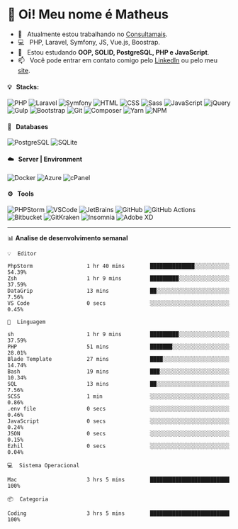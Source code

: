 # 👋 Oi! Meu nome é Matheus

- 🔭 &nbsp; Atualmente estou trabalhando no [Consultamais](https://consultamais.com.br/).
- 💻 &nbsp; PHP, Laravel, Symfony, JS, Vue.js, Boostrap.
- 🌱 &nbsp; Estou estudando **OOP, SOLID, PostgreSQL, PHP e JavaScript**.
- 📫 &nbsp; Você pode entrar em contato comigo pelo [LinkedIn](https://www.linkedin.com/in/matheuscamargoxavier/) ou pelo meu [site](https://matheuscamargo.co).

#### 💡 &nbsp; Stacks:
![PHP](https://img.shields.io/badge/-PHP-777BB4?&logo=php&logoColor=FFFFFF)
![Laravel](https://img.shields.io/badge/-Laravel-FF2D20?&logo=laravel&logoColor=FFFFFF)
![Symfony](https://img.shields.io/badge/-Symfony-000000?&logo=symfony&logoColor=FFFFFF)
![HTML](https://img.shields.io/badge/-HTML-E34F26?&logo=html5&logoColor=FFFFFF)
![CSS](https://img.shields.io/badge/-CSS-1572B6?&logo=css3&logoColor=FFFFFF)
![Sass](https://img.shields.io/badge/-Sass-CC6699?&logo=sass&logoColor=FFFFFF)
![JavaScript](https://img.shields.io/badge/-JavaScript-F7DF1E?&logo=javascript&logoColor=FFFFFF)
![jQuery](https://img.shields.io/badge/-jQuery-0769AD?&logo=jquery&logoColor=FFFFFF)
![Gulp](https://img.shields.io/badge/-Gulp-CF4647?&logo=gulp&logoColor=FFFFFF)
![Bootstrap](https://img.shields.io/badge/-Bootstrap-7952B3?&logo=bootstrap&logoColor=FFFFFF)
![Git](https://img.shields.io/badge/-Git-F05032?&logo=git&logoColor=FFFFFF)
![Composer](https://img.shields.io/badge/-Composer-885630?&logo=composer&logoColor=FFFFFF)
![Yarn](https://img.shields.io/badge/-Yarn-2C8EBB?&logo=yarn&logoColor=FFFFFF)
![NPM](https://img.shields.io/badge/-npm-CB3837?&logo=npm&logoColor=FFFFFF)

#### 💾 &nbsp; Databases
![PostgreSQL](https://img.shields.io/badge/-PostgreSQL-336791?&logo=PostgreSQL&logoColor=FFFFFF)
![SQLite](https://img.shields.io/badge/-SQLite-003B57?&logo=SQLite&logoColor=FFFFFF)

#### ☁️ &nbsp; Server | Environment
![Docker](https://img.shields.io/badge/-Docker-2496ED?&logo=docker&logoColor=FFFFFF)
![Azure](https://img.shields.io/badge/-Azure-0089D6?&logo=microsoft%20azure&logoColor=FFFFFF)
![cPanel](https://img.shields.io/badge/-cPanel-FF6C2C?&logo=cpanel&logoColor=FFFFFF)

#### ⚙️ &nbsp; Tools
![PHPStorm](https://img.shields.io/badge/-PHPStorm-000000?&logo=PHPStorm&logoColor=FFFFFF)
![VSCode](https://img.shields.io/badge/-VSCode-007ACC?&logo=Visual%20Studio%20Code&logoColor=FFFFFF) 
![JetBrains](https://img.shields.io/badge/-JetBrains-000000?&logo=jetbrains&logoColor=FFFFFF) 
![GitHub](https://img.shields.io/badge/-GitHub-181717?&logo=github&logoColor=FFFFFF) 
![GitHub Actions](https://img.shields.io/badge/-GitHub%20Actions-181717?&logo=GitHub%20Actions&logoColor=FFFFFF) 
![Bitbucket](https://img.shields.io/badge/-Bitbucket-0052CC?&logo=bitbucket&logoColor=FFFFFF)
![GitKraken](https://img.shields.io/badge/-GitKraken-179287?&logo=GitKraken&logoColor=FFFFFF)
![Insomnia](https://img.shields.io/badge/-Insomnia-5849BE?&logo=Insomnia&logoColor=FFFFFF)
![Adobe XD](https://img.shields.io/badge/-Adobe%20XD-FF61F6?&logo=adobe%20xd&logoColor=FFFFFF) 
_______

📊  **Analise de desenvolvimento semanal**
```text
💡  Editor

PhpStorm                 1 hr 40 mins        ██████████████░░░░░░░░░░░     54.39%
Zsh                      1 hr 9 mins         █████████░░░░░░░░░░░░░░░░     37.59%
DataGrip                 13 mins             ██░░░░░░░░░░░░░░░░░░░░░░░      7.56%
VS Code                  0 secs              ░░░░░░░░░░░░░░░░░░░░░░░░░      0.45%
```
```text
💬  Linguagem

sh                       1 hr 9 mins         █████████░░░░░░░░░░░░░░░░     37.59%
PHP                      51 mins             ███████░░░░░░░░░░░░░░░░░░     28.01%
Blade Template           27 mins             ████░░░░░░░░░░░░░░░░░░░░░     14.74%
Bash                     19 mins             ███░░░░░░░░░░░░░░░░░░░░░░     10.34%
SQL                      13 mins             ██░░░░░░░░░░░░░░░░░░░░░░░      7.56%
SCSS                     1 min               ░░░░░░░░░░░░░░░░░░░░░░░░░      0.86%
.env file                0 secs              ░░░░░░░░░░░░░░░░░░░░░░░░░      0.46%
JavaScript               0 secs              ░░░░░░░░░░░░░░░░░░░░░░░░░      0.24%
JSON                     0 secs              ░░░░░░░░░░░░░░░░░░░░░░░░░      0.15%
Ezhil                    0 secs              ░░░░░░░░░░░░░░░░░░░░░░░░░      0.04%
```
```text
💻  Sistema Operacional

Mac                      3 hrs 5 mins        █████████████████████████       100%
```
```text
📦  Categoria

Coding                   3 hrs 5 mins        █████████████████████████       100%
```
